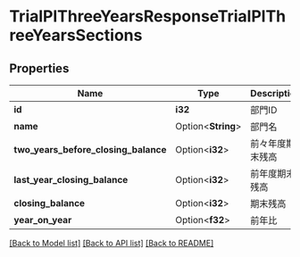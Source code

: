 # TrialPlThreeYearsResponseTrialPlThreeYearsSections

## Properties

Name | Type | Description | Notes
------------ | ------------- | ------------- | -------------
**id** | **i32** | 部門ID | 
**name** | Option<**String**> | 部門名 | [optional]
**two_years_before_closing_balance** | Option<**i32**> | 前々年度期末残高 | [optional]
**last_year_closing_balance** | Option<**i32**> | 前年度期末残高 | [optional]
**closing_balance** | Option<**i32**> | 期末残高 | [optional]
**year_on_year** | Option<**f32**> | 前年比 | [optional]

[[Back to Model list]](../README.md#documentation-for-models) [[Back to API list]](../README.md#documentation-for-api-endpoints) [[Back to README]](../README.md)


